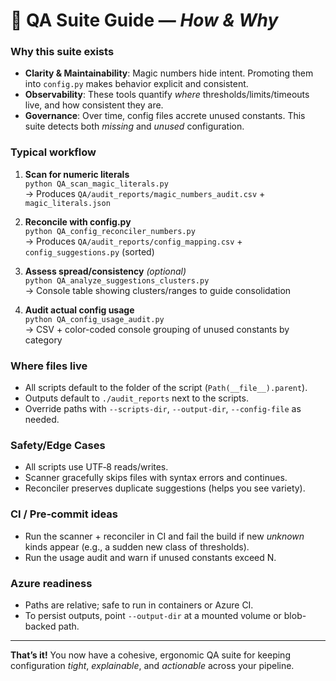 # 📘 QA Suite Guide — *How & Why*

### Why this suite exists

- **Clarity & Maintainability**: Magic numbers hide intent. Promoting them into `config.py` makes behavior explicit and consistent.
- **Observability**: These tools quantify *where* thresholds/limits/timeouts live, and how consistent they are.
- **Governance**: Over time, config files accrete unused constants. This suite detects both *missing* and *unused* configuration.

### Typical workflow

1. **Scan for numeric literals**  
   `python QA_scan_magic_literals.py`  
   → Produces `QA/audit_reports/magic_numbers_audit.csv` + `magic_literals.json`

2. **Reconcile with config.py**  
   `python QA_config_reconciler_numbers.py`  
   → Produces `QA/audit_reports/config_mapping.csv` + `config_suggestions.py` (sorted)

3. **Assess spread/consistency** *(optional)*  
   `python QA_analyze_suggestions_clusters.py`  
   → Console table showing clusters/ranges to guide consolidation

4. **Audit actual config usage**  
   `python QA_config_usage_audit.py`  
   → CSV + color-coded console grouping of unused constants by category

### Where files live

- All scripts default to the folder of the script (`Path(__file__).parent`).
- Outputs default to `./audit_reports` next to the scripts.  
- Override paths with `--scripts-dir`, `--output-dir`, `--config-file` as needed.

### Safety/Edge Cases

- All scripts use UTF‑8 reads/writes.
- Scanner gracefully skips files with syntax errors and continues.
- Reconciler preserves duplicate suggestions (helps you see variety).

### CI / Pre‑commit ideas

- Run the scanner + reconciler in CI and fail the build if new *unknown* kinds appear (e.g., a sudden new class of thresholds).
- Run the usage audit and warn if unused constants exceed N.

### Azure readiness

- Paths are relative; safe to run in containers or Azure CI.
- To persist outputs, point `--output-dir` at a mounted volume or blob-backed path.

---

**That’s it!** You now have a cohesive, ergonomic QA suite for keeping configuration *tight*, *explainable*, and *actionable* across your pipeline.








